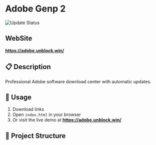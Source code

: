 # Adobe Genp 2

![Update Status](https://github.com/wangzhenjjcn/AdobeGenP2/workflows/Update%20Adobe%20Downloads/badge.svg)

##  WebSite

**https://adobe.unblock.win/**

## 📋 Description

Professional Adobe software download center with automatic updates.

## 🔧 Usage

1. Download links
2. Open `index.html` in your browser
3. Or visit the live demo at **https://adobe.unblock.win/**

## 📁 Project Structure
